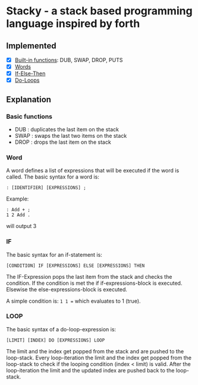 # Stacky - a stack based programming language inspired by forth

## Implemented

- [x] [Built-in functions](#basic-functions): DUB, SWAP, DROP, PUTS
- [x] [Words](#word)
- [x] [If-Else-Then](#if)
- [x] [Do-Loops](#loop)

## Explanation

### Basic functions

- DUB : duplicates the last item on the stack
- SWAP : swaps the last two items on the stack
- DROP : drops the last item on the stack

### Word

A word defines a list of expressions that will be executed if the word is called.
The basic syntax for a word is:

```: [IDENTIFIER] [EXPRESSIONS] ;```

Example: 

```forth
: Add + ;
1 2 Add . 
```

will output 3

### IF

The basic syntax for an if-statement is:

```[CONDITION] IF [EXPRESSIONS] ELSE [EXPRESSIONS] THEN```

The IF-Expression pops the last item from the stack and checks the condition.
If the condition is met the if if-expressions-block is executed. Elsewise the else-expressions-block is executed.

A simple condition is: ```1 1 =``` which evaluates to 1 (true).

### LOOP

The basic syntax of a do-loop-expression is:

```[LIMIT] [INDEX] DO [EXPRESSIONS] LOOP```

The limit and the index get popped from the stack and are pushed to the loop-stack.
Every loop-iteration the limit and the index get popped from the loop-stack to check if the looping condition (index < limit) is valid.
After the loop-iteration the limit and the updated index are pushed back to the loop-stack.
